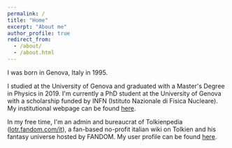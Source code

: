 ```yaml
---
permalink: /
title: "Home"
excerpt: "About me"
author_profile: true
redirect_from: 
  - /about/
  - /about.html
---
```


I was born in Genova, Italy in 1995.

I studied at the University of Genova and graduated with a Master's Degree in Physics in 2019.
I'm currently a PhD student at the University of Genova with a scholarship funded by INFN (Istituto Nazionale di Fisica Nucleare). My institutional webpage can be found [here](https://www.difi.unige.it/en/department/people/vicenzi-matteo).

In my free time, I'm an admin and bureaucrat of Tolkienpedia ([lotr.fandom.com/it](https://www.lotr.fandom.com/it)), a fan-based no-profit italian wiki on Tolkien and his fantasy universe hosted by FANDOM. My user profile can be found [here](https://lotr.fandom.com/it/wiki/Utente:Daeron_del_Doriath).
